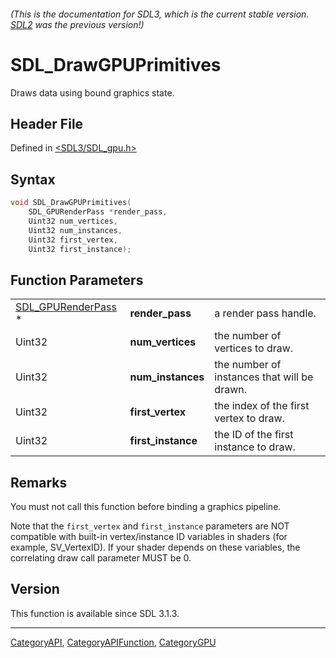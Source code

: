 ###### (This is the documentation for SDL3, which is the current stable version. [SDL2](https://wiki.libsdl.org/SDL2/) was the previous version!)
# SDL_DrawGPUPrimitives

Draws data using bound graphics state.

## Header File

Defined in [<SDL3/SDL_gpu.h>](https://github.com/libsdl-org/SDL/blob/main/include/SDL3/SDL_gpu.h)

## Syntax

```c
void SDL_DrawGPUPrimitives(
    SDL_GPURenderPass *render_pass,
    Uint32 num_vertices,
    Uint32 num_instances,
    Uint32 first_vertex,
    Uint32 first_instance);
```

## Function Parameters

|                                          |                    |                                             |
| ---------------------------------------- | ------------------ | ------------------------------------------- |
| [SDL_GPURenderPass](SDL_GPURenderPass) * | **render_pass**    | a render pass handle.                       |
| Uint32                                   | **num_vertices**   | the number of vertices to draw.             |
| Uint32                                   | **num_instances**  | the number of instances that will be drawn. |
| Uint32                                   | **first_vertex**   | the index of the first vertex to draw.      |
| Uint32                                   | **first_instance** | the ID of the first instance to draw.       |

## Remarks

You must not call this function before binding a graphics pipeline.

Note that the `first_vertex` and `first_instance` parameters are NOT
compatible with built-in vertex/instance ID variables in shaders (for
example, SV_VertexID). If your shader depends on these variables, the
correlating draw call parameter MUST be 0.

## Version

This function is available since SDL 3.1.3.

----
[CategoryAPI](CategoryAPI), [CategoryAPIFunction](CategoryAPIFunction), [CategoryGPU](CategoryGPU)


